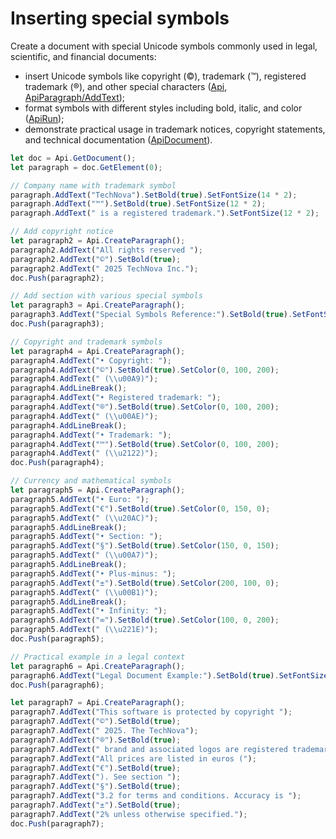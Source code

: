 # Inserting special symbols

Create a document with special Unicode symbols commonly used in legal, scientific, and financial documents:

- insert Unicode symbols like copyright (©), trademark (™), registered trademark (®), and other special characters ([Api](/docs/office-api/usage-api/text-document-api/Api/Api.md), [ApiParagraph/AddText](/docs/office-api/usage-api/text-document-api/ApiParagraph/Methods/AddText.md));
- format symbols with different styles including bold, italic, and color ([ApiRun](/docs/office-api/usage-api/text-document-api/ApiRun/ApiRun.md));
- demonstrate practical usage in trademark notices, copyright statements, and technical documentation ([ApiDocument](/docs/office-api/usage-api/text-document-api/ApiDocument/ApiDocument.md)).

``` ts editor-docx
let doc = Api.GetDocument();
let paragraph = doc.GetElement(0);

// Company name with trademark symbol
paragraph.AddText("TechNova").SetBold(true).SetFontSize(14 * 2);
paragraph.AddText("™").SetBold(true).SetFontSize(12 * 2);
paragraph.AddText(" is a registered trademark.").SetFontSize(12 * 2);

// Add copyright notice
let paragraph2 = Api.CreateParagraph();
paragraph2.AddText("All rights reserved ");
paragraph2.AddText("©").SetBold(true);
paragraph2.AddText(" 2025 TechNova Inc.");
doc.Push(paragraph2);

// Add section with various special symbols
let paragraph3 = Api.CreateParagraph();
paragraph3.AddText("Special Symbols Reference:").SetBold(true).SetFontSize(14 * 2);
doc.Push(paragraph3);

// Copyright and trademark symbols
let paragraph4 = Api.CreateParagraph();
paragraph4.AddText("• Copyright: ");
paragraph4.AddText("©").SetBold(true).SetColor(0, 100, 200);
paragraph4.AddText(" (\\u00A9)");
paragraph4.AddLineBreak();
paragraph4.AddText("• Registered trademark: ");
paragraph4.AddText("®").SetBold(true).SetColor(0, 100, 200);
paragraph4.AddText(" (\\u00AE)");
paragraph4.AddLineBreak();
paragraph4.AddText("• Trademark: ");
paragraph4.AddText("™").SetBold(true).SetColor(0, 100, 200);
paragraph4.AddText(" (\\u2122)");
doc.Push(paragraph4);

// Currency and mathematical symbols
let paragraph5 = Api.CreateParagraph();
paragraph5.AddText("• Euro: ");
paragraph5.AddText("€").SetBold(true).SetColor(0, 150, 0);
paragraph5.AddText(" (\\u20AC)");
paragraph5.AddLineBreak();
paragraph5.AddText("• Section: ");
paragraph5.AddText("§").SetBold(true).SetColor(150, 0, 150);
paragraph5.AddText(" (\\u00A7)");
paragraph5.AddLineBreak();
paragraph5.AddText("• Plus-minus: ");
paragraph5.AddText("±").SetBold(true).SetColor(200, 100, 0);
paragraph5.AddText(" (\\u00B1)");
paragraph5.AddLineBreak();
paragraph5.AddText("• Infinity: ");
paragraph5.AddText("∞").SetBold(true).SetColor(100, 0, 200);
paragraph5.AddText(" (\\u221E)");
doc.Push(paragraph5);

// Practical example in a legal context
let paragraph6 = Api.CreateParagraph();
paragraph6.AddText("Legal Document Example:").SetBold(true).SetFontSize(14 * 2);
doc.Push(paragraph6);

let paragraph7 = Api.CreateParagraph();
paragraph7.AddText("This software is protected by copyright ");
paragraph7.AddText("©").SetBold(true);
paragraph7.AddText(" 2025. The TechNova");
paragraph7.AddText("®").SetBold(true);
paragraph7.AddText(" brand and associated logos are registered trademarks. ");
paragraph7.AddText("All prices are listed in euros (");
paragraph7.AddText("€").SetBold(true);
paragraph7.AddText("). See section ");
paragraph7.AddText("§").SetBold(true);
paragraph7.AddText("3.2 for terms and conditions. Accuracy is ");
paragraph7.AddText("±").SetBold(true);
paragraph7.AddText("2% unless otherwise specified.");
doc.Push(paragraph7);
```
